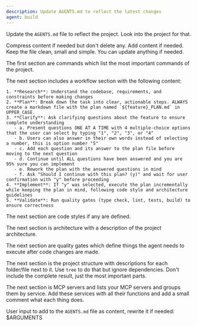 ```yaml
---
description: Update AGENTS.md to reflect the latest changes
agent: build
---
```


Update the `AGENTS.md` file to reflect the project. Look into the project for that.

Compress content if needed but don't delete any. Add content if needed. Keep the file clean, small and simple. You can update anything if needed.

The first section are commands which list the most important commands of the project.

The next section includes a workflow section with the following content:

```
1. **Research**: Understand the codebase, requirements, and constraints before making changes
2. **Plan**: Break down the task into clear, actionable steps. ALWAYS create a markdown file with the plan named `${feature}_PLAN.md` in UPPER_CASE.
3. **Clarify**: Ask clarifying questions about the feature to ensure complete understanding
   - a. Present questions ONE AT A TIME with 4 multiple-choice options that the user can select by typing "1", "2", "3", or "4"
   - b. Users can also answer in their own words instead of selecting a number, this is option number "5"
   - c. Add each question and its answer to the plan file before moving to the next question
   - d. Continue until ALL questions have been answered and you are 95% sure you can implement
   - e. Rework the plan with the answered questions in mind
   - f. Ask "Should I continue with this plan? (y)" and wait for user confirmation with "y" before proceeding
4. **Implement**: If "y" was selected, execute the plan incrementally while keeping the plan in mind, following code style and architecture guidelines
5. **Validate**: Run quality gates (type check, lint, tests, build) to ensure correctness
```

The next section are code styles if any are defined.

The next section is architecture with a description of the project architecture.

The next section are quality gates which define things the agent needs to execute after code changes are made.

The next section is the project structure with descriptions for each folder/file next to it. Use `tree` to do that but ignore dependencies. Don't include the complete result, just the most important parts.

The next section is MCP servers and lists your MCP servers and groups them by service. Add these services with all their functions and add a small comment what each thing does.

User input to add to the `AGENTS.md` file as content, rewrite it if needed:
$ARGUMENTS

